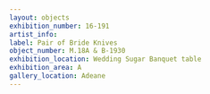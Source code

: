```yaml
---
layout: objects
exhibition_number: 16-191
artist_info: 
label: Pair of Bride Knives
object_number: M.18A & B-1930
exhibition_location: Wedding Sugar Banquet table 
exhibition_area: A
gallery_location: Adeane 
---
```

